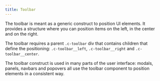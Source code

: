 ```yaml
---
title: Toolbar
---
```


The toolbar is meant as a generic construct to position UI elements. It provides a structure where you can position items on the left, in the center and on the right.

The toolbar requires a parent `.c-toolbar` div that contains children that define the positioning: `.c-toolbar__left`, `.c-toolbar__right` and `.c-toolbar__center`.

The toolbar construct is used in many parts of the user interface: modals, panels, navbars and popovers all use the toolbar component to position elements in a consistent way.
